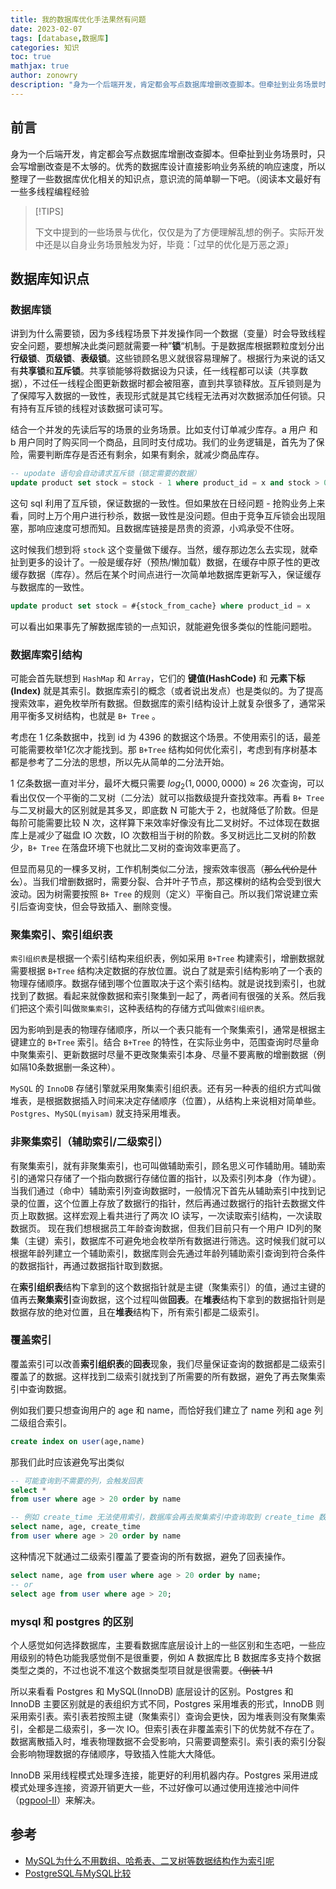 ```yaml
---
title: 我的数据库优化手法果然有问题
date: 2023-02-07
tags: [database,数据库]
categories: 知识
toc: true
mathjax: true
author: zonowry
description: "身为一个后端开发，肯定都会写点数据库增删改查脚本。但牵扯到业务场景时，只会写增删改查是不太够的。优秀的数据库设计直接影响业务系统的响应速度，所以整理了一些数据库优化相关的知识点，意识流的简单聊一下吧。（阅读本文最好有一些多线程编程经验"
---
```


## 前言
 
 身为一个后端开发，肯定都会写点数据库增删改查脚本。但牵扯到业务场景时，只会写增删改查是不太够的。优秀的数据库设计直接影响业务系统的响应速度，所以整理了一些数据库优化相关的知识点，意识流的简单聊一下吧。（阅读本文最好有一些多线程编程经验
 
>[!TIPS]
>
>下文中提到的一些场景与优化，仅仅是为了方便理解乱想的例子。实际开发中还是以自身业务场景触发为好，毕竟：「过早的优化是万恶之源」
>


## 数据库知识点


### 数据库锁

讲到为什么需要锁，因为多线程场景下并发操作同一个数据（变量）时会导致线程安全问题，要想解决此类问题就需要一种”**锁**“机制。于是数据库根据颗粒度划分出**行级锁**、**页级锁**、**表级锁**。这些锁顾名思义就很容易理解了。根据行为来说的话又有**共享锁**和**互斥锁**。共享锁能够将数据设为只读，任一线程都可以读（共享数据），不过任一线程企图更新数据时都会被阻塞，直到共享锁释放。互斥锁则是为了保障写入数据的一致性，表现形式就是其它线程无法再对次数据添加任何锁。只有持有互斥锁的线程对该数据可读可写。

结合一个并发的先读后写的场景的业务场景。比如支付订单减少库存。a 用户 和 b 用户同时了购买同一个商品，且同时支付成功。我们的业务逻辑是，首先为了保险，需要判断库存是否还有剩余，如果有剩余，就减少商品库存。

```sql
-- upodate 语句会自动请求互斥锁（锁定需要的数据）
update product set stock = stock - 1 where product_id = x and stock > 0;
```

这句 sql 利用了互斥锁，保证数据的一致性。但如果放在日经问题 - 抢购业务上来看，同时上万个用户进行秒杀，数据一致性是没问题。但由于竞争互斥锁会出现阻塞，那响应速度可想而知。且数据库链接是昂贵的资源，小鸡承受不住呀。

这时候我们想到将 `stock` 这个变量做下缓存。当然，缓存那边怎么去实现，就牵扯到更多的设计了。一般是缓存好（预热/懒加载）数据，在缓存中原子性的更改缓存数据（库存）。然后在某个时间点进行一次简单地数据库更新写入，保证缓存与数据库的一致性。

```sql
update product set stock = #{stock_from_cache} where product_id = x
```

可以看出如果事先了解数据库锁的一点知识，就能避免很多类似的性能问题啦。

### 数据库索引结构

可能会首先联想到 `HashMap` 和 `Array`，它们的 **键值(HashCode)** 和 **元素下标(Index)** 就是其索引。数据库索引的概念（或者说出发点）也是类似的。为了提高搜索效率，避免枚举所有数据。但数据库的索引结构设计上就复杂很多了，通常采用平衡多叉树结构，也就是 `B+ Tree` 。

考虑在 1 亿条数据中，找到 id 为 4396 的数据这个场景。不使用索引的话，最差可能需要枚举1亿次才能找到。那 `B+Tree` 结构如何优化索引，考虑到有序树基本都是参考了二分法的思想，所以先从简单的二分法开始。

1 亿条数据一直对半分，最坏大概只需要 $log_2(1,0000,0000) \approx 26$ 次查询，可以看出仅仅一个平衡的二叉树（二分法）就可以指数级提升查找效率。再看 `B+ Tree` 与二叉树最大的区别就是其多叉，即底数 N 可能大于 2，也就降低了阶数。但是每阶可能需要比较 N 次，这样算下来效率好像没有比二叉树好。不过体现在数据库上是减少了磁盘 IO 次数，IO 次数相当于树的阶数。多叉树远比二叉树的阶数少，`B+ Tree` 在落盘环境下也就比二叉树的查询效率更高了。

但显而易见的一棵多叉树，工作机制类似二分法，搜索效率很高（~~那么代价是什么~~）。当我们增删数据时，需要分裂、合并叶子节点，那这棵树的结构会受到很大波动。因为树需要按照 `B+ Tree` 的规则（定义）平衡自己。所以我们常说建立索引后查询变快，但会导致插入、删除变慢。


### 聚集索引、索引组织表

`索引组织表`是根据一个索引结构来组织表，例如采用 `B+Tree` 构建索引，增删数据就需要根据 `B+Tree` 结构决定数据的存放位置。说白了就是索引结构影响了一个表的物理存储顺序。数据存储到哪个位置取决于这个索引结构。就是说找到索引，也就找到了数据。看起来就像数据和索引聚集到一起了，两者间有很强的关系。然后我们把这个索引叫做`聚集索引`，这种表结构的存储方式叫做`索引组织表`。

因为影响到是表的物理存储顺序，所以一个表只能有一个聚集索引，通常是根据主键建立的 `B+Tree` 索引。结合 `B+Tree` 的特性，在实际业务中，范围查询时尽量命中聚集索引、更新数据时尽量不更改聚集索引本身、尽量不要离散的增删数据（例如隔10条数据删一条这种）。

`MySQL` 的 `InnoDB` 存储引擎就采用聚集索引组织表。还有另一种表的组织方式叫做堆表，是根据数据插入时间来决定存储顺序（位置），从结构上来说相对简单些。`Postgres`、`MySQL(myisam)` 就支持采用堆表。

### 非聚集索引（辅助索引/二级索引）

有聚集索引，就有非聚集索引，也可叫做辅助索引，顾名思义可作辅助用。辅助索引的通常只存储了一个指向数据行存储位置的指针，以及索引列本身（作为键）。当我们通过（命中）辅助索引列查询数据时，一般情况下首先从辅助索引中找到记录的位置，这个位置上存放了数据行的指针，然后再通过数据行的指针去数据文件页上取数据。这样宏观上看共进行了两次 IO 读写，一次读取索引结构，一次读取数据页。
现在我们想根据员工年龄查询数据，但我们目前只有一个用户 ID列的聚集（主键）索引，数据库不可避免地会枚举所有数据进行筛选。这时候我们就可以根据年龄列建立一个辅助索引，数据库则会先通过年龄列辅助索引查询到符合条件的数据指针，再通过数据指针取到数据。

在**索引组织表**结构下拿到的这个数据指针就是主键（聚集索引）的值，通过主键的值再去**聚集索引**查询数据，这个过程叫做**回表**。在**堆表**结构下拿到的数据指针则是数据存放的绝对位置，且在**堆表**结构下，所有索引都是二级索引。

### 覆盖索引

覆盖索引可以改善**索引组织表**的**回表**现象，我们尽量保证查询的数据都是二级索引覆盖了的数据。这样找到二级索引就找到了所需要的所有数据，避免了再去聚集索引中查询数据。

例如我们要只想查询用户的 age 和 name，而恰好我们建立了 name 列和 age 列二级组合索引。

```sql
create index on user(age,name)
```

那我们此时应该避免写出类似

```sql
-- 可能查询到不需要的列，会触发回表
select * 
from user where age > 20 order by name

-- 例如 create_time 无法使用索引，数据库会再去聚集索引中查询取到 create_time 数据，可我们又不需要 create_time 
select name, age, create_time 
from user where age > 20 order by name
```

这种情况下就通过二级索引覆盖了要查询的所有数据，避免了回表操作。

```sql
select name, age from user where age > 20 order by name;
-- or 
select age from user where age > 20;
```


### mysql 和 postgres 的区别

个人感觉如何选择数据库，主要看数据库底层设计上的一些区别和生态吧，一些应用级别的特色功能我感觉倒不是很重要，例如 A 数据库比 B 数据库多支持个数据类型之类的，不过也说不准这个数据类型项目就是很需要。~~（倒装 1/1~~

所以来看看 Postgres 和 MySQL(InnoDB) 底层设计的区别。Postgres 和 InnoDB 主要区别就是的表组织方式不同，Postgres 采用堆表的形式，InnoDB 则采用索引表。索引表若按照主键（聚集索引）查询会更快，因为堆表则没有聚集索引，全都是二级索引，多一次 IO。但索引表在非覆盖索引下的优势就不存在了。数据离散插入时，堆表物理数据不会受影响，只需要调整索引。索引表的索引分裂会影响物理数据的存储顺序，导致插入性能大大降低。

InnoDB 采用线程模式处理多连接，能更好的利用机器内存。Postgres 采用进成模式处理多连接，资源开销更大一些，不过好像可以通过使用连接池中间件（[pgpool-II](https://www.pgpool.net/docs/pgpool-II-3.5.4/doc/pgpool-zh_cn.html)）来解决。



## 参考

- [MySQL为什么不用数组、哈希表、二叉树等数据结构作为索引呢](https://www.modb.pro/db/78756)
- [PostgreSQL与MySQL比较](http://bbs.chinaunix.net/thread-1688208-1-1.html)